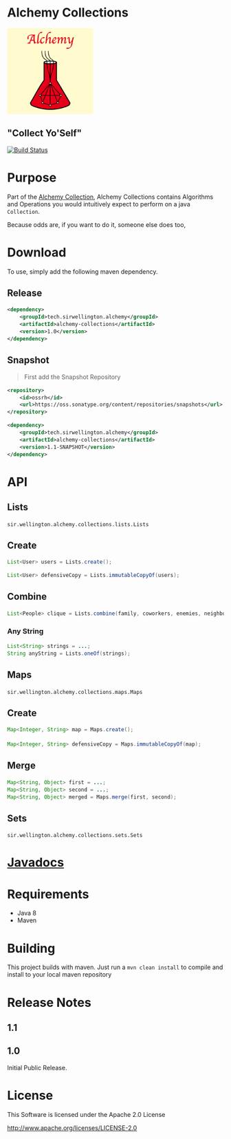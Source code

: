 Alchemy Collections
==============================================

[<img src="https://raw.githubusercontent.com/SirWellington/alchemy/develop/Graphics/Logo/Alchemy-Logo-v7-name.png" width="200">](https://github.com/SirWellington/alchemy)

## "Collect Yo'Self"

[![Build Status](http://jenkins.redroma.tech/view/Alchemy/job/Alchemy%20Collections/badge/icon)](http://jenkins.redroma.tech/view/Alchemy/job/Alchemy%20Collections/)


# Purpose
Part of the [Alchemy Collection](https://github.com/SirWellington/alchemy),
Alchemy Collections contains Algorithms and Operations you would intuitively
expect to perform on a java `Collection`.

Because odds are, if you want to do it, someone else does too,


# Download

To use, simply add the following maven dependency.

## Release

```xml
<dependency>
	<groupId>tech.sirwellington.alchemy</groupId>
	<artifactId>alchemy-collections</artifactId>
	<version>1.0</version>
</dependency>
```

## Snapshot

>First add the Snapshot Repository
```xml
<repository>
	<id>ossrh</id>
    <url>https://oss.sonatype.org/content/repositories/snapshots</url>
</repository>
```

```xml
<dependency>
	<groupId>tech.sirwellington.alchemy</groupId>
	<artifactId>alchemy-collections</artifactId>
	<version>1.1-SNAPSHOT</version>
</dependency>
```

# API

## Lists
`sir.wellington.alchemy.collections.lists.Lists`

## Create
```java
List<User> users = Lists.create();
```

```java
List<User> defensiveCopy = Lists.immutableCopyOf(users);
```

## Combine
```java
List<People> clique = Lists.combine(family, coworkers, enemies, neighbors);
```

### Any String
```java
List<String> strings = ...;
String anyString = Lists.oneOf(strings);
```


## Maps
`sir.wellington.alchemy.collections.maps.Maps`

## Create
```java
Map<Integer, String> map = Maps.create();

Map<Integer, String> defensiveCopy = Maps.immutableCopyOf(map);
```

## Merge
```java
Map<String, Object> first = ...;
Map<String, Object> second = ...;
Map<String, Object> merged = Maps.merge(first, second);
```

## Sets
`sir.wellington.alchemy.collections.sets.Sets`


# [Javadocs](http://www.javadoc.io/doc/tech.sirwellington.alchemy/alchemy-collections/)

# Requirements

+ Java 8
+ Maven

# Building
This project builds with maven. Just run a `mvn clean install` to compile and install to your local maven repository


# Release Notes

## 1.1

## 1.0
Initial Public Release.


# License

This Software is licensed under the Apache 2.0 License

http://www.apache.org/licenses/LICENSE-2.0

